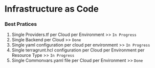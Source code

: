 # Infrastructure as Code


### Best Pratices
1. Single Providers.tf per Cloud per Environment >> `In Progress`
2. Single Backend per Cloud >> `Done`
3. Single yaml configuration per cloud per environment >> `In Progress`
4. Single terragrunt.hcl configuration per Cloud per Environment per Resource Type >> `In Progress`
5. Single Commonvars.yaml file per Cloud per Environment >> `Done`

